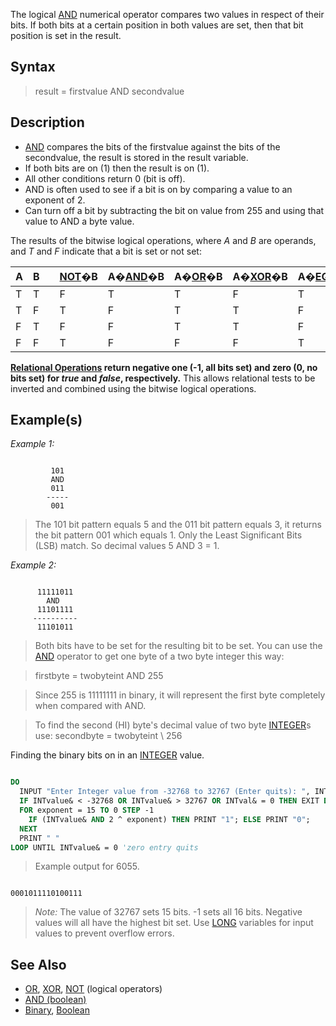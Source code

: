 The logical [AND](AND) numerical operator compares two values in respect of their bits. If both bits at a certain position in both values are set, then that bit position is set in the result.

## Syntax

> result = firstvalue AND secondvalue

## Description

* [AND](AND) compares the bits of the firstvalue against the bits of the secondvalue, the result is stored in the result variable.
* If both bits are on (1) then the result is on (1).
* All other conditions return 0 (bit is off).
* AND is often used to see if a bit is on by comparing a value to an exponent of 2.
* Can turn off a bit by subtracting the bit on value from 255 and using that value to AND a byte value.

The results of the bitwise logical operations, where *A* and *B* are operands, and *T* and *F* indicate that a bit is set or not set:

| A | B |   | [NOT](NOT)�B | A�[AND](AND)�B | A�[OR](OR)�B | A�[XOR](XOR)�B | A�[EQV](EQV)�B | A�[IMP](IMP)�B |
| - | - | - | - | - | - | - | - | - |
| T | T |   | F | T | T | F | T | T |
| T | F |   | T | F | T | T | F | F |
| F | T |   | F | F | T | T | F | T |
| F | F |   | T | F | F | F | T | T |

**[Relational Operations](Relational-Operations) return negative one (-1, all bits set) and zero (0, no bits set) for *true* and *false*, respectively.**
This allows relational tests to be inverted and combined using the bitwise logical operations.

## Example(s)

*Example 1:*

```text

         101
         AND
         011
        -----
         001

```

> The 101 bit pattern equals 5 and the 011 bit pattern equals 3, it returns the bit pattern 001 which equals 1. Only the Least Significant Bits (LSB) match. So decimal values 5 AND 3 = 1.

*Example 2:*

```text

      11111011
        AND
      11101111
     ----------
      11101011

```

> Both bits have to be set for the resulting bit to be set. You can use the [AND](AND) operator to get one byte of a two byte integer this way:

> firstbyte = twobyteint AND 255

> Since 255 is 11111111 in binary, it will represent the first byte completely when compared with AND.

> To find the second (HI) byte's decimal value of two byte [INTEGER](INTEGER)s use: secondbyte = twobyteint \ 256

Finding the binary bits on in an [INTEGER](INTEGER) value. 

```vb

DO
  INPUT "Enter Integer value from -32768 to 32767 (Enter quits): ", INTvalue& 
  IF INTvalue& < -32768 OR INTvalue& > 32767 OR INTval& = 0 THEN EXIT DO
  FOR exponent = 15 TO 0 STEP -1
    IF (INTvalue& AND 2 ^ exponent) THEN PRINT "1"; ELSE PRINT "0";
  NEXT
  PRINT " "
LOOP UNTIL INTvalue& = 0 'zero entry quits


```

> Example output for 6055.

```text

0001011110100111

```

> *Note:* The value of 32767 sets 15 bits. -1 sets all 16 bits. Negative values will all have the highest bit set. Use [LONG](LONG) variables for input values to prevent overflow errors.

## See Also

* [OR](OR), [XOR](XOR), [NOT](NOT) (logical operators)
* [AND (boolean)](AND-(boolean))
* [Binary](Binary), [Boolean](Boolean)

